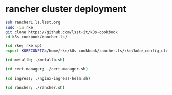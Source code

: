 rancher cluster deployment
==========================

```bash
ssh rancher1.ls.lsst.org
sudo -iu rke
git clone https://github.com/lsst-it/k8s-cookbook
cd k8s-cookbook/rancher.ls/

(cd rke; rke up)
export KUBECONFIG=/home/rke/k8s-cookbook/rancher.ls/rke/kube_config_cluster.yml

(cd metallb; ./metallb.sh)

(cd cert-manager; ./cert-manager.sh)

(cd ingress; ./nginx-ingress-helm.sh)

(cd rancher; ./rancher.sh)
```

